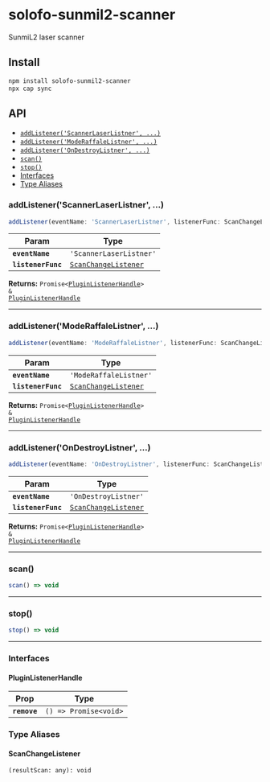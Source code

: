 # solofo-sunmil2-scanner

SunmiL2 laser scanner

## Install

```bash
npm install solofo-sunmil2-scanner
npx cap sync
```

## API

<docgen-index>

* [`addListener('ScannerLaserListner', ...)`](#addlistenerscannerlaserlistner)
* [`addListener('ModeRaffaleListner', ...)`](#addlistenermoderaffalelistner)
* [`addListener('OnDestroyListner', ...)`](#addlistenerondestroylistner)
* [`scan()`](#scan)
* [`stop()`](#stop)
* [Interfaces](#interfaces)
* [Type Aliases](#type-aliases)

</docgen-index>

<docgen-api>
<!--Update the source file JSDoc comments and rerun docgen to update the docs below-->

### addListener('ScannerLaserListner', ...)

```typescript
addListener(eventName: 'ScannerLaserListner', listenerFunc: ScanChangeListener) => Promise<PluginListenerHandle> & PluginListenerHandle
```

| Param              | Type                                                              |
| ------------------ | ----------------------------------------------------------------- |
| **`eventName`**    | <code>'ScannerLaserListner'</code>                                |
| **`listenerFunc`** | <code><a href="#scanchangelistener">ScanChangeListener</a></code> |

**Returns:** <code>Promise&lt;<a href="#pluginlistenerhandle">PluginListenerHandle</a>&gt; & <a href="#pluginlistenerhandle">PluginListenerHandle</a></code>

--------------------


### addListener('ModeRaffaleListner', ...)

```typescript
addListener(eventName: 'ModeRaffaleListner', listenerFunc: ScanChangeListener) => Promise<PluginListenerHandle> & PluginListenerHandle
```

| Param              | Type                                                              |
| ------------------ | ----------------------------------------------------------------- |
| **`eventName`**    | <code>'ModeRaffaleListner'</code>                                 |
| **`listenerFunc`** | <code><a href="#scanchangelistener">ScanChangeListener</a></code> |

**Returns:** <code>Promise&lt;<a href="#pluginlistenerhandle">PluginListenerHandle</a>&gt; & <a href="#pluginlistenerhandle">PluginListenerHandle</a></code>

--------------------


### addListener('OnDestroyListner', ...)

```typescript
addListener(eventName: 'OnDestroyListner', listenerFunc: ScanChangeListener) => Promise<PluginListenerHandle> & PluginListenerHandle
```

| Param              | Type                                                              |
| ------------------ | ----------------------------------------------------------------- |
| **`eventName`**    | <code>'OnDestroyListner'</code>                                   |
| **`listenerFunc`** | <code><a href="#scanchangelistener">ScanChangeListener</a></code> |

**Returns:** <code>Promise&lt;<a href="#pluginlistenerhandle">PluginListenerHandle</a>&gt; & <a href="#pluginlistenerhandle">PluginListenerHandle</a></code>

--------------------


### scan()

```typescript
scan() => void
```

--------------------


### stop()

```typescript
stop() => void
```

--------------------


### Interfaces


#### PluginListenerHandle

| Prop         | Type                                      |
| ------------ | ----------------------------------------- |
| **`remove`** | <code>() =&gt; Promise&lt;void&gt;</code> |


### Type Aliases


#### ScanChangeListener

<code>(resultScan: any): void</code>

</docgen-api>
